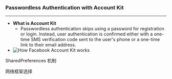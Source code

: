 ### Passwordless Authentication with Account Kit
---

+ **What is Account Kit** 
  + Passwordless authentication skips using a password for registration or login. Instead, user authentication is confirmed either with a one-time SMS verification code sent to the user's phone or a one-time link to their email address. 
+ ![How Facebook Account Kit works ](https://cms-assets.tutsplus.com/uploads/users/1499/posts/28033/image/pp.png)





SharedPreferences 机制



网络框架选择